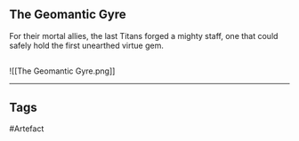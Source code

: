 ## The Geomantic Gyre
For their mortal allies, the last Titans forged a mighty staff,
one that could safely hold the first unearthed virtue gem.
## 
![[The Geomantic Gyre.png]]

---
## Tags
#Artefact